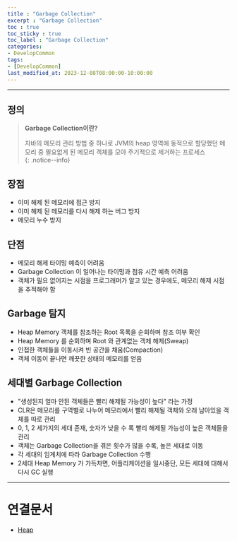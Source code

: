 ```yaml
---
title : "Garbage Collection"
excerpt : "Garbage Collection"
toc : true
toc_sticky : true
toc_label : "Garbage Collection"
categories:
- DevelopCommon
tags:
- [DevelopCommon]
last_modified_at: 2023-12-08T08:00:00-10:00:00
---
```

  
---
  
## 정의
> **Garbage Collection이란?**  
>
> 자바의 메모리 관리 방법 중 하나로 JVM의 heap 영역에 동적으로 할당했던 메모리 중 필요없게 된 메모리 객체를 모아 주기적으로 제거하는 프로세스  
{: .notice--info}  
  
## 장점
- 이미 해제 된 메모리에 접근 방지
- 이미 해제 된 메모리를 다시 해제 하는 버그 방지
- 메모리 누수 방지
  
## 단점
- 메모리 해제 타이밍 예측이 어려움
- Garbage Collection 이 일어나는 타이밍과 점유 시간 예측 어려움
- 객체가 필요 없어지는 시점을 프로그래머가 알고 있는 경우에도, 메모리 해제 시점을 추적해야 함
  
## Garbage 탐지
- Heap Memory 객체를 참조하는 Root 목록을 순회하며 참조 여부 확인
- Heap Memory 를 순회하며 Root 와 관계없는 객체 해제(Sweap)
- 인접한 객체들을 이동시켜 빈 공간을 채움(Compaction)
- 객체 이동이 끝나면 깨끗한 상태의 메모리를 얻음
  
## 세대별 Garbage Collection
- "생성된지 얼마 안된 객체들은 빨리 해제될 가능성이 높다" 라는 가정
- CLR은 메모리를 구역별로 나누어 메모리에서 빨리 해제될 객체와 오래 남아있을 객체를 따로 관리
- 0, 1, 2 세가지의 세대 존재, 숫자가 낮을 수 록 빨리 해제될 가능성이 높은 객체들을 관리
- 객체는 Garbage Collection을 겪은 횟수가 많을 수록, 높은 세대로 이동
- 각 세대의 임계치에 따라 Garbage Collection 수행
- 2세대 Heap Memory 가 가득차면, 어플리케이션을 일시중단, 모든 세대에 대해서 다시 GC 실행

---
  
# 연결문서
- [Heap](../../자료구조/자료구조-Heap)